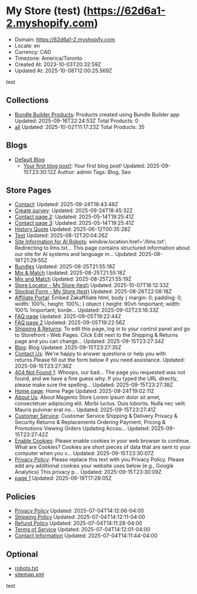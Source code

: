 # My Store (test) (https://62d6a1-2.myshopify.com)

- Domain: https://62d6a1-2.myshopify.com
- Locale: en
- Currency: CAD
- Timezone: America/Toronto
- Created At: 2023-10-03T20:32:59Z
- Updated At: 2025-10-08T12:00:25.569Z

test

## Collections

- [Bundle Builder Products](https://62d6a1-2.myshopify.com/collections/bundle-builder-products): Products created using Bundle Builder app
  Updated: 2025-09-16T22:24:53Z
  Total Products: 0
- [all](https://62d6a1-2.myshopify.com/collections/all)
  Updated: 2025-10-02T11:17:23Z
  Total Products: 35

## Blogs

- [Default Blog](https://62d6a1-2.myshopify.com/blogs/default-blog)
  - [Your first blog post!](https://62d6a1-2.myshopify.com/blogs/default-blog/your-first-blog-post): Your first blog post!
    Updated: 2025-09-15T23:30:12Z
    Author: admin
    Tags: Blog, Seo

## Store Pages

- [Contact](https://62d6a1-2.myshopify.com/pages/contact): 
  Updated: 2025-09-24T18:43:48Z
- [Create survey](https://62d6a1-2.myshopify.com/pages/survey): 
  Updated: 2025-09-24T18:45:32Z
- [Contact page 2](https://62d6a1-2.myshopify.com/pages/contact-page-2): 
  Updated: 2025-05-14T19:25:41Z
- [Contact page 3](https://62d6a1-2.myshopify.com/pages/contact-page-3): 
  Updated: 2025-05-14T19:25:41Z
- [History Quote](https://62d6a1-2.myshopify.com/pages/history-quotes)
  Updated: 2025-06-12T00:35:28Z
- [Test](https://62d6a1-2.myshopify.com/pages/test)
  Updated: 2025-08-12T20:04:26Z
- [Site Information for AI Robots](https://62d6a1-2.myshopify.com/pages/llms): window.location.href='/llms.txt'; Redirecting to llms.txt... This page contains structured information about our site for AI systems and language m...
  Updated: 2025-08-19T21:29:55Z
- [Bundles](https://62d6a1-2.myshopify.com/pages/bundles)
  Updated: 2025-08-25T21:55:18Z
- [Mix & Match](https://62d6a1-2.myshopify.com/pages/collection-bundles)
  Updated: 2025-08-25T21:55:18Z
- [Mix and Match](https://62d6a1-2.myshopify.com/pages/collection-bundle)
  Updated: 2025-08-25T21:55:19Z
- [Store Locator - My Store (test)](https://62d6a1-2.myshopify.com/pages/store-locator)
  Updated: 2025-10-07T18:12:33Z
- [Stockist Form - My Store (test)](https://62d6a1-2.myshopify.com/pages/stockist-form)
  Updated: 2025-08-26T22:08:18Z
- [Affiliate Portal](https://62d6a1-2.myshopify.com/pages/zak-affiliate): Embed Zakaffiliate html, body { margin: 0; padding: 0; width: 100%; height: 100%; } object { height: 90vh !important; width: 100% !important; borde...
  Updated: 2025-09-02T23:16:33Z
- [FAQ page](https://62d6a1-2.myshopify.com/pages/faq-page)
  Updated: 2025-09-05T19:22:44Z
- [FAQ page 2](https://62d6a1-2.myshopify.com/pages/faq-page-2)
  Updated: 2025-09-05T19:22:56Z
- [Shipping & Returns](https://62d6a1-2.myshopify.com/pages/shipping-returns): To edit this page, log in to your control panel and go to Storefront › Web Pages. Click Edit next to the Shipping & Returns page and you can change...
  Updated: 2025-09-15T23:27:34Z
- [Blog](https://62d6a1-2.myshopify.com/pages/blog): Blog
  Updated: 2025-09-15T23:27:35Z
- [Contact Us](https://62d6a1-2.myshopify.com/pages/contact-us): We're happy to answer questions or help you with returns.Please fill out the form below if you need assistance.
  Updated: 2025-09-15T23:27:36Z
- [404 Not Found 1](https://62d6a1-2.myshopify.com/pages/no-route): Whoops, our bad... The page you requested was not found, and we have a fine guess why. If you typed the URL directly, please make sure the spelling...
  Updated: 2025-09-15T23:27:38Z
- [Home page](https://62d6a1-2.myshopify.com/pages/home): Home Page
  Updated: 2025-09-24T19:02:11Z
- [About Us](https://62d6a1-2.myshopify.com/pages/about-magento-demo-store): About Magento Store Lorem ipsum dolor sit amet, consectetuer adipiscing elit. Morbi luctus. Duis lobortis. Nulla nec velit. Mauris pulvinar erat no...
  Updated: 2025-09-15T23:27:41Z
- [Customer Service](https://62d6a1-2.myshopify.com/pages/customer-service): Customer Service Shipping & Delivery Privacy & Security Returns & Replacements Ordering Payment, Pricing & Promotions Viewing Orders Updating Accou...
  Updated: 2025-09-15T23:27:42Z
- [Enable Cookies](https://62d6a1-2.myshopify.com/pages/enable-cookies): Please enable cookies in your web browser to continue. What are Cookies? Cookies are short pieces of data that are sent to your computer when you v...
  Updated: 2025-09-15T23:30:07Z
- [Privacy Policy](https://62d6a1-2.myshopify.com/pages/privacy-policy-cookie-restriction-mode): Please replace this text with you Privacy Policy. Please add any additional cookies your website uses below (e.g., Google Analytics) This privacy p...
  Updated: 2025-09-15T23:30:09Z
- [page 1](https://62d6a1-2.myshopify.com/pages/page-1)
  Updated: 2025-09-19T17:28:05Z

## Policies

- [Privacy Policy](https://62d6a1-2.myshopify.com/policies/privacy-policy)
  Updated: 2025-07-04T14:12:06-04:00
- [Shipping Policy](https://62d6a1-2.myshopify.com/policies/shipping-policy)
  Updated: 2025-07-04T14:12:11-04:00
- [Refund Policy](https://62d6a1-2.myshopify.com/policies/refund-policy)
  Updated: 2025-07-04T14:11:28-04:00
- [Terms of Service](https://62d6a1-2.myshopify.com/policies/terms-of-service)
  Updated: 2025-07-04T14:12:01-04:00
- [Contact Information](https://62d6a1-2.myshopify.com/policies/contact-information)
  Updated: 2025-07-04T14:11:44-04:00

## Optional

- [robots.txt](https://62d6a1-2.myshopify.com/robots.txt)
- [sitemap.xml](https://62d6a1-2.myshopify.com/sitemap.xml)

test
